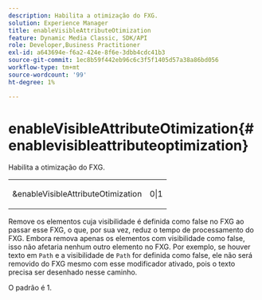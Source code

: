 ```yaml
---
description: Habilita a otimização do FXG.
solution: Experience Manager
title: enableVisibleAttributeOtimization
feature: Dynamic Media Classic, SDK/API
role: Developer,Business Practitioner
exl-id: a643694e-f6a2-424e-8f6e-3dbb4cdc41b3
source-git-commit: 1ec8b59f442eb96c6c3f5f1405d57a38a86bd056
workflow-type: tm+mt
source-wordcount: '99'
ht-degree: 1%

---
```


# enableVisibleAttributeOtimization{#enablevisibleattributeoptimization}

Habilita a otimização do FXG.

<table id="simpletable_FDE0D8786BC747AF87A336452500E695"> 
 <tr class="strow"> 
  <td class="stentry"> <p><span class="codeph"> &amp;enableVisibleAttributeOtimization</span> </p> </td> 
  <td class="stentry"> <p>0|1 </p></td> 
 </tr> 
</table>

Remove os elementos cuja visibilidade é definida como false no FXG ao passar esse FXG, o que, por sua vez, reduz o tempo de processamento do FXG. Embora remova apenas os elementos com visibilidade como false, isso não afetaria nenhum outro elemento no FXG. Por exemplo, se houver texto em `Path` e a visibilidade de `Path` for definida como false, ele não será removido do FXG mesmo com esse modificador ativado, pois o texto precisa ser desenhado nesse caminho.

O padrão é 1.
